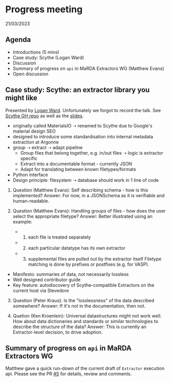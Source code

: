 # Progress meeting

21/03/2023

## Agenda

- Introductions (5 mins)
- Case study: Scythe (Logan Ward)
- Discussion
- Summary of progress on `api` in MaRDA Extractors WG (Matthew Evans)
- Open discussion

## Case study: Scythe: an extractor library you might like

Presented by [Logan Ward](https://github.com/WardLT). Unfortunately we forgot to record the talk. See [Scythe GH repo](https://github.com/materials-data-facility/scythe) as well as the [slides](scythe-overview.pdf).

- originally called MaterialsIO ➝ renamed to Scythe due to Google's material design SEO
- designed to introduce some standardisation into internal metadata extraction at Argonne
- group ➝ extract ➝ adapt pipeline
  - Group files that belong together, e.g. in/out files ➝ logic is extractor specific
  - Extract into a documentable format - currently JSON
  - Adapt for translating between known filetypes/formats
- Python interface
- Design principle: filesystem ➝ database should work in 1 line of code

1. Question (Matthew Evans): Self describing schema - how is this implemented?
   Answer: For now, in a JSONSchema as it is verifiable and human-readable.

2. Question (Matthew Evans): Handling groups of files - how does the user select the appropriate filetype?
   Answer: Better illustrated using an example:
    - 1) each file is treated separately
    - 2) each particular datatype has its own extractor
    - 3) supplemental files are pulled out by the extractor itself
   Filetype matching is done by prefixes or postfixes (e.g. for VASP).

- Manifesto: summaries of data, not necessarily lossless
- Well designed contributor guide
- Key feature: autodiscovery of Scythe-compatible Extractors on the current host via Stevedore

3. Question (Peter Kraus): Is the "losslessness" of the data described somewhere?
   Answer: If it's not in the documentation, then not.

4. Quetion (Ken Kroenlein): Universal datastructures might not work well. How about data dictionaries and standards or similar technologies to describe the structure of the data?
   Answer: This is currently an Extractor-level decision, to drive adoption.

## Summary of progress on `api` in MaRDA Extractors WG

Matthew gave a quick run-down of the current draft of `Extractor` execution api. Please see the PR [#5](https://github.com/marda-alliance/metadata_extractors_api/pull/5) for details, review and comments.

